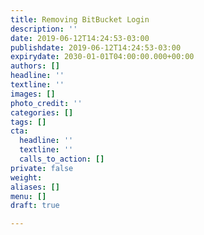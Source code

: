 ```yaml
---
title: Removing BitBucket Login
description: ''
date: 2019-06-12T14:24:53-03:00
publishdate: 2019-06-12T14:24:53-03:00
expirydate: 2030-01-01T04:00:00.000+00:00
authors: []
headline: ''
textline: ''
images: []
photo_credit: ''
categories: []
tags: []
cta:
  headline: ''
  textline: ''
  calls_to_action: []
private: false
weight: 
aliases: []
menu: []
draft: true

---
```

